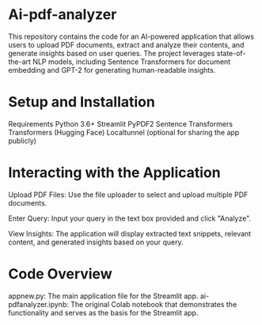# Ai-pdf-analyzer

This repository contains the code for an AI-powered application that allows users to upload PDF documents, extract and analyze their contents, and generate insights based on user queries. The project leverages state-of-the-art NLP models, including Sentence Transformers for document embedding and GPT-2 for generating human-readable insights.

# Setup and Installation
Requirements
Python 3.6+
Streamlit
PyPDF2
Sentence Transformers
Transformers (Hugging Face)
Localtunnel (optional for sharing the app publicly)

# Interacting with the Application
Upload PDF Files:
Use the file uploader to select and upload multiple PDF documents.

Enter Query:
Input your query in the text box provided and click "Analyze".

View Insights:
The application will display extracted text snippets, relevant content, and generated insights based on your query.

# Code Overview
appnew.py: The main application file for the Streamlit app.
ai-pdfanalyzer.ipynb: The original Colab notebook that demonstrates the functionality and serves as the basis for the Streamlit app.
